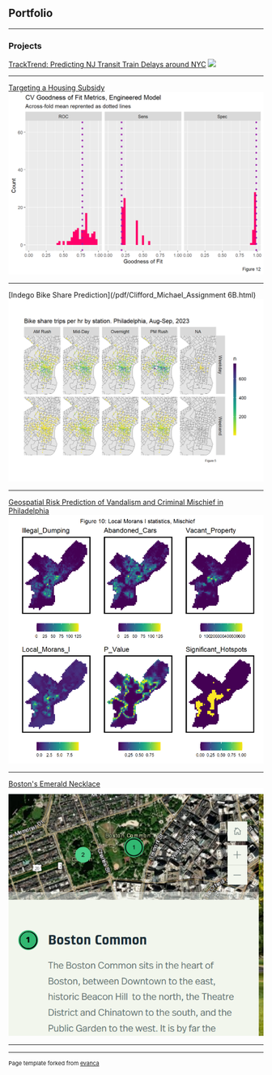 ## Portfolio

---

### Projects 

[TrackTrend: Predicting NJ Transit Train Delays around NYC](/pdf/Final_Michael_Shuai.html)
<img src="images/tracktrend.png?raw=true"/>

---
[Targeting a Housing Subsidy](/pdf/Clifford_Michael_Assignment5.html)
<img src="images/SubsidyChart.png?raw=true"/>

---
[Indego Bike Share Prediction](/pdf/Clifford_Michael_Assignment 6B.html)
<img src="images/bikes.png?raw=true"/>

---

[Geospatial Risk Prediction of Vandalism and Criminal Mischief in Philadelphia](/pdf/HW4.html)
<img src="images/mischief.PNG?raw=true"/>

---

[Boston's Emerald Necklace](https://arcg.is/48SOm)
<img src="images/emerald.PNG?raw=true"/>

---



---
<p style="font-size:11px">Page template forked from <a href="https://github.com/evanca/quick-portfolio">evanca</a></p>
<!-- Remove above link if you don't want to attibute -->
